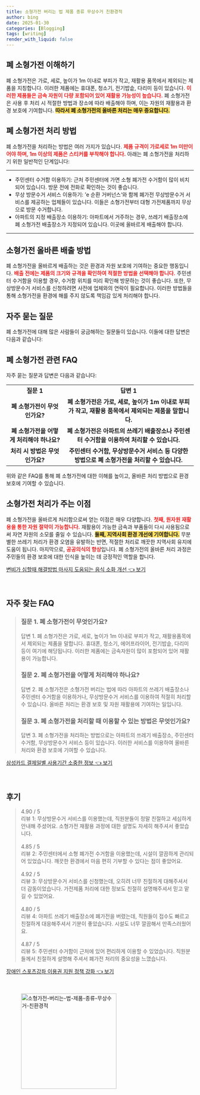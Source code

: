 ```yaml
---
title: 소형가전 버리는 법 제품 종류 무상수거 친환경적
author: bing
date: 2025-01-30
categories: [Blogging]
tags: [writing]
render_with_liquid: false
---
```



<h2 id='폐 소형가전 이해하기'>폐 소형가전 이해하기</h2>

<p>폐 소형가전은 가로, 세로, 높이가 1m 이내로 부피가 작고, 재활용 품목에서 제외되는 제품을 지칭합니다. 이러한 제품에는 휴대폰, 청소기, 전기밥솥, 다리미 등이 있습니다. <b><span style="color: #ee2323;">이러한 제품들은 금속 자원이 다량 포함되어 있어 재활용 가능성이 높습니다.</span></b> 폐 소형가전은 사용 후 처리 시 적절한 방법과 장소에 따라 배출해야 하며, 이는 자원의 재활용과 환경 보호에 기여합니다. <b><span style="background-color: #ffe066;">따라서 폐 소형가전의 올바른 처리는 매우 중요합니다.</span></b></p>

<h2 id='폐 소형가전 처리 방법'>폐 소형가전 처리 방법</h2>

<p>폐 소형가전을 처리하는 방법은 여러 가지가 있습니다. <b><span style="color: #ee2323;">제품 규격이 가로세로 1m 미만이어야 하며, 1m 이상의 제품은 스티커를 부착해야 합니다.</span></b> 아래는 폐 소형가전을 처리하기 위한 일반적인 단계입니다:</p>

<hr />

<ul>
    <li>주민센터 수거함 이용하기: 근처 주민센터에 가면 소형 폐가전 수거함이 많이 비치되어 있습니다. 방문 전에 전화로 확인하는 것이 좋습니다.</li>
    <li>무상 방문수거 서비스 이용하기: ’e 순환 거버넌스‘와 함께 폐가전 무상방문수거 서비스를 제공하는 업체들이 있습니다. 이들은 소형가전부터 대형 가전제품까지 무상으로 방문 수거합니다.</li>
    <li>아파트의 지정 배출장소 이용하기: 아파트에서 거주하는 경우, 쓰레기 배출장소에 폐 소형가전 배출장소가 지정되어 있습니다. 이곳에 올바르게 배출해야 합니다.</li>
</ul>

<hr />

<h2 id='소형가전 올바른 배출 방법'>소형가전 올바른 배출 방법</h2>

<p>폐 소형가전을 올바르게 배출하는 것은 환경과 자원 보호에 기여하는 중요한 행동입니다. <b><span style="color: #ee2323;">배출 전에는 제품의 크기와 규격을 확인하여 적절한 방법을 선택해야 합니다.</span></b> 주민센터 수거함을 이용할 경우, 수거함 위치를 미리 확인해 방문하는 것이 좋습니다. 또한, 무상방문수거 서비스를 신청하려면 사전에 업체와의 연락이 필요합니다. 이러한 방법들을 통해 소형가전을 환경에 해를 주지 않도록 책임감 있게 처리해야 합니다.</p>

<h2 id='자주 묻는 질문'>자주 묻는 질문</h2>

<p>폐 소형가전에 대해 많은 사람들이 궁금해하는 질문들이 있습니다. 이들에 대한 답변은 다음과 같습니다:</p>

<h2 id='폐 소형가전 관련 FAQ'>폐 소형가전 관련 FAQ</h2>

<p>자주 묻는 질문과 답변은 다음과 같습니다:</p>

<table>
    <tr>
        <td style="text-align: center; height: 17px;"><b>질문 1</b></td>
        <td style="text-align: center; height: 17px;"><b>답변 1</b></td>
    </tr>
    <tr>
        <td style="text-align: center; height: 17px;"><b>폐 소형가전이 무엇인가요?</b></td>
        <td style="text-align: center; height: 17px;"><b>폐 소형가전은 가로, 세로, 높이가 1m 이내로 부피가 작고, 재활용 품목에서 제외되는 제품을 말합니다.</b></td>
    </tr>
    <tr>
        <td style="text-align: center; height: 17px;"><b>폐 소형가전을 어떻게 처리해야 하나요?</b></td>
        <td style="text-align: center; height: 17px;"><b>폐 소형가전은 아파트의 쓰레기 배출장소나 주민센터 수거함을 이용하여 처리할 수 있습니다.</b></td>
    </tr>
    <tr>
        <td style="text-align: center; height: 17px;"><b>처리 시 방법은 무엇인가요?</b></td>
        <td style="text-align: center; height: 17px;"><b>주민센터 수거함, 무상방문수거 서비스 등 다양한 방법으로 폐 소형가전을 처리할 수 있습니다.</b></td>
    </tr>
</table>

<p>위와 같은 FAQ를 통해 폐 소형가전에 대한 이해를 높이고, 올바른 처리 방법으로 환경 보호에 기여할 수 있습니다.</p>

<h2 id='소형가전 처리가 주는 이점'>소형가전 처리가 주는 이점</h2>

<p>폐 소형가전을 올바르게 처리함으로써 얻는 이점은 매우 다양합니다. <b><span style="color: #ee2323;">첫째, 원자원 재활용을 통한 자원 절약이 가능합니다.</span></b> 재활용이 가능한 금속과 부품들이 다시 사용됨으로써 자연 자원의 소모를 줄일 수 있습니다. <b><span style="background-color: #ffe066;">둘째, 지역사회 환경 개선에 기여합니다.</span></b> 무분별한 쓰레기 처리가 환경 오염을 유발하는 반면, 적절한 처리로 깨끗한 지역사회 유지에 도움이 됩니다. 마지막으로, <b><span style="color: #ee2323;">공공의식의 향상</span></b>입니다. 폐 소형가전의 올바른 처리 과정은 주민들의 환경 보호에 대한 인식을 높이는 데 긍정적인 역할을 합니다.</p>


<p><a class="click-button" title="변비가 심할때 해결방법 마사지 도움되는 음식 소화 개선" href="https://afficreate.github.io/posts/%EB%B3%80%EB%B9%84%EA%B0%80-%EC%8B%AC%ED%95%A0%EB%95%8C-%ED%95%B4%EA%B2%B0%EB%B0%A9%EB%B2%95-%EB%A7%88%EC%82%AC%EC%A7%80-%EB%8F%84%EC%9B%80%EB%90%98%EB%8A%94-%EC%9D%8C%EC%8B%9D-%EC%86%8C%ED%99%94-%EA%B0%9C%EC%84%A0/" rel="dofollow">변비가 심할때 해결방법 마사지 도움되는 음식 소화 개선 👈 보기</a></p><br>
<h2 id='자주_찾는_FAQ'>자주 찾는 FAQ</h2>
<div itemscope="" itemtype="https://schema.org/FAQPage">
<blockquote>
<div itemscope="" itemprop="mainEntity" itemtype="https://schema.org/Question">
<h3 itemprop="name">질문 1. 폐 소형가전이 무엇인가요?</h3>
<div itemscope="" itemprop="acceptedAnswer" itemtype="https://schema.org/Answer">
<span itemprop="text">
<p>답변 1. 폐 소형가전은 가로, 세로, 높이가 1m 이내로 부피가 작고, 재활용품목에서 제외되는 제품을 말합니다. 휴대폰, 청소기, 에어프라이어, 전기밥솥, 다리미 등이 여기에 해당됩니다. 이러한 제품에는 금속자원이 많이 포함되어 있어 재활용이 가능합니다.</p>
</span>
</div>
</div>
<div itemscope="" itemprop="mainEntity" itemtype="https://schema.org/Question">
<h3 itemprop="name">질문 2. 폐 소형가전을 어떻게 처리해야 하나요?</h3>
<div itemscope="" itemprop="acceptedAnswer" itemtype="https://schema.org/Answer">
<span itemprop="text">
<p>답변 2. 폐 소형가전은 소형가전 버리는 법에 따라 아파트의 쓰레기 배출장소나 주민센터 수거함을 이용하거나, 무상방문수거 서비스를 이용하여 적절히 처리할 수 있습니다. 올바른 처리는 환경 보호 및 자원 재활용에 기여하는 일입니다.</p>
</span>
</div>
</div>
<div itemscope="" itemprop="mainEntity" itemtype="https://schema.org/Question">
<h3 itemprop="name">질문 3. 폐 소형가전을 처리할 때 이용할 수 있는 방법은 무엇인가요?</h3>
<div itemscope="" itemprop="acceptedAnswer" itemtype="https://schema.org/Answer">
<span itemprop="text">
<p>답변 3. 폐 소형가전을 처리하는 방법으로는 아파트의 쓰레기 배출장소, 주민센터 수거함, 무상방문수거 서비스 등이 있습니다. 이러한 서비스를 이용하여 올바른 처리와 환경 보호에 기여할 수 있습니다.</p>
</span>
</div>
</div>
</blockquote>
</div>
<p><a class="click-button" title="삼성카드 결제일별 사용기간 소중한 정보" href="https://afficreate.github.io/posts/%EC%82%BC%EC%84%B1%EC%B9%B4%EB%93%9C-%EA%B2%B0%EC%A0%9C%EC%9D%BC%EB%B3%84-%EC%82%AC%EC%9A%A9%EA%B8%B0%EA%B0%84-%EC%86%8C%EC%A4%91%ED%95%9C-%EC%A0%95%EB%B3%B4/" rel="dofollow">삼성카드 결제일별 사용기간 소중한 정보 👈 보기</a></p><br>
<h2 id='후기'>후기</h2>
<div itemscope itemtype="https://schema.org/Product">
  <blockquote>
  <div itemprop="review" itemscope itemtype="https://schema.org/Review">
      <div itemprop="reviewRating" itemscope itemtype="https://schema.org/Rating"> <span itemprop="ratingValue">4.90</span> / <span itemprop="bestRating">5</span> </div>
      <span itemprop="reviewBody">리뷰 1: 무상방문수거 서비스를 이용했는데, 직원분들이 정말 친절하고 세심하게 안내해 주셨어요. 소형가전 재활용 과정에 대한 설명도 자세히 해주셔서 좋았습니다.</span>
  </div>
  <br>
  <div itemprop="review" itemscope itemtype="https://schema.org/Review">
      <div itemprop="reviewRating" itemscope itemtype="https://schema.org/Rating"> <span itemprop="ratingValue">4.85</span> / <span itemprop="bestRating">5</span> </div>
      <span itemprop="reviewBody">리뷰 2: 주민센터에서 소형 폐가전 수거함을 이용했는데, 시설이 깔끔하게 관리되어 있었습니다. 깨끗한 환경에서 마음 편히 기부할 수 있다는 점이 좋았어요.</span>
  </div>
  <br>
  <div itemprop="review" itemscope itemtype="https://schema.org/Review">
      <div itemprop="reviewRating" itemscope itemtype="https://schema.org/Rating"> <span itemprop="ratingValue">4.92</span> / <span itemprop="bestRating">5</span> </div>
      <span itemprop="reviewBody">리뷰 3: 무상방문수거 서비스를 신청했는데, 오히려 너무 친절하게 대해주셔서 더 감동이었습니다. 가전제품 처리에 대한 정보도 친절히 설명해주셔서 믿고 맡길 수 있었어요.</span>
  </div>
  <br>
  <div itemprop="review" itemscope itemtype="https://schema.org/Review">
      <div itemprop="reviewRating" itemscope itemtype="https://schema.org/Rating"> <span itemprop="ratingValue">4.80</span> / <span itemprop="bestRating">5</span> </div>
      <span itemprop="reviewBody">리뷰 4: 아파트 쓰레기 배출장소에 폐가전을 버렸는데, 직원들이 접수도 빠르고 친절하게 대응해주셔서 기분이 좋았습니다. 시설도 너무 깔끔해서 만족스러웠어요.</span>
  </div>
  <br>
  <div itemprop="review" itemscope itemtype="https://schema.org/Review">
      <div itemprop="reviewRating" itemscope itemtype="https://schema.org/Rating"> <span itemprop="ratingValue">4.87</span> / <span itemprop="bestRating">5</span> </div>
      <span itemprop="reviewBody">리뷰 5: 주민센터 수거함이 근처에 있어 편리하게 이용할 수 있었습니다. 직원분들께서 친절하게 설명해 주셔서 폐가전 처리의 중요성을 느꼈습니다.</span>
  </div>
  </blockquote>
</div>
<p><a class="click-button" title="장애인 스포츠강좌 이용권 지원 정책 강화" href="https://afficreate.github.io/posts/%EC%9E%A5%EC%95%A0%EC%9D%B8-%EC%8A%A4%ED%8F%AC%EC%B8%A0%EA%B0%95%EC%A2%8C-%EC%9D%B4%EC%9A%A9%EA%B6%8C-%EC%A7%80%EC%9B%90-%EC%A0%95%EC%B1%85-%EA%B0%95%ED%99%94/" rel="dofollow">장애인 스포츠강좌 이용권 지원 정책 강화 👈 보기</a></p><br>
<figure class="image"><img src="https://afficreate.github.io/assets/img/thumbnail/소형가전-버리는-법-제품-종류-무상수거-친환경적.webp" alt="소형가전-버리는-법-제품-종류-무상수거-친환경적" width="256" height="256"></figure>